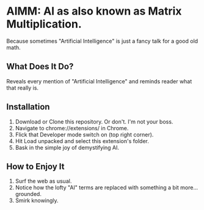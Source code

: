# AIMM: AI as also known as Matrix Multiplication.

Because sometimes "Artificial Intelligence" is just a fancy talk for a good old math.


## What Does It Do?

Reveals every mention of "Artificial Intelligence" and reminds reader what that really is.

## Installation

1. Download or Clone this repository. Or don't. I'm not your boss.
2. Navigate to chrome://extensions/ in Chrome.
3. Flick that Developer mode switch on (top right corner).
4. Hit Load unpacked and select this extension's folder.
5. Bask in the simple joy of demystifying AI.

## How to Enjoy It

1. Surf the web as usual.
2. Notice how the lofty "AI" terms are replaced with something a bit more... grounded.
3. Smirk knowingly.
